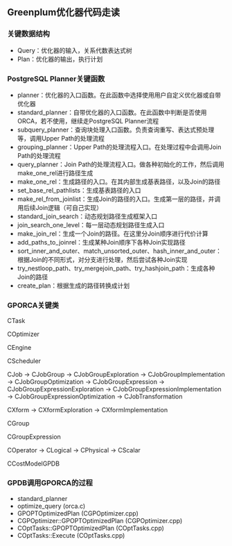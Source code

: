 ## Greenplum优化器代码走读

### 关键数据结构

- Query：优化器的输入，关系代数表达式树
- Plan：优化器的输出，执行计划

### PostgreSQL Planner关键函数

- planner：优化器的入口函数。在此函数中选择使用用户自定义优化器或自带优化器
- standard_planner：自带优化器的入口函数。在此函数中判断是否使用ORCA，若不使用，继续走PostgreSQL Planner流程
- subquery_planner：查询块处理入口函数。负责查询重写、表达式预处理等，调用Upper Path的处理流程
- grouping_planner：Upper Path的处理流程入口。在处理过程中会调用Join Path的处理流程
- query_planner：Join Path的处理流程入口。做各种初始化的工作，然后调用make_one_rel进行路径生成
- make_one_rel：生成路径的入口。在其内部生成基表路径，以及Join的路径
- set_base_rel_pathlists：生成基表路径的入口
- make_rel_from_joinlist：生成Join的路径的入口。生成第一层的路径，并调用后续Join逻辑（可自己实现）
- standard_join_search：动态规划路径生成框架入口
- join_search_one_level：每一层动态规划路径生成入口
- make_join_rel：生成一个Join的路径。在这里分Join顺序进行代价计算
- add_paths_to_joinrel：生成某种Join顺序下各种Join实现路径
- sort_inner_and_outer、match_unsorted_outer、hash_inner_and_outer：根据Join的不同形式，对分支进行处理，然后尝试各种Join实现
- try_nestloop_path、try_mergejoin_path、try_hashjoin_path：生成各种Join的路径
- create_plan：根据生成的路径转换成计划

### GPORCA关键类

CTask

COptimizer

CEngine

CScheduler

CJob
 -> CJobGroup
     -> CJobGroupExploration
     -> CJobGroupImplementation
     -> CJobGroupOptimization
 -> CJobGroupExpression
     -> CJobGroupExpressionExploration
     -> CJobGroupExpressionImplementation
     -> CJobGroupExpressionOptimization
 -> CJobTransformation

CXform
 -> CXformExploration
 -> CXformImplementation

CGroup

CGroupExpression

COperator
 -> CLogical
 -> CPhysical
 -> CScalar

CCostModelGPDB

### GPDB调用GPORCA的过程

- standard_planner
- optimize_query (orca.c)
- GPOPTOptimizedPlan (CGPOptimizer.cpp)
- CGPOptimizer::GPOPTOptimizedPlan (CGPOptimizer.cpp)
- COptTasks::GPOPTOptimizedPlan (COptTasks.cpp)
- COptTasks::Execute (COptTasks.cpp)

